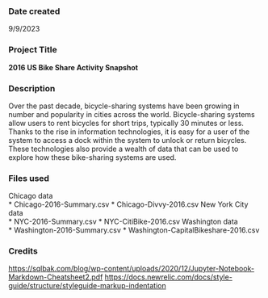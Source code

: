 ### Date created
9/9/2023


### Project Title
**2016 US Bike Share Activity Snapshot**


### Description
Over the past decade, bicycle-sharing systems have been growing in number and popularity in cities across the world. Bicycle-sharing systems allow users to rent bicycles for short trips, typically 30 minutes or less. Thanks to the rise in information technologies, it is easy for a user of the system to access a dock within the system to unlock or return bicycles. These technologies also provide a wealth of data that can be used to explore how these bike-sharing systems are used.


### Files used
Chicago data \
    * Chicago-2016-Summary.csv
    * Chicago-Divvy-2016.csv
New York City data \
    * NYC-2016-Summary.csv
    * NYC-CitiBike-2016.csv
Washington data \
    * Washington-2016-Summary.csv
    * Washington-CapitalBikeshare-2016.csv


### Credits
https://sqlbak.com/blog/wp-content/uploads/2020/12/Jupyter-Notebook-Markdown-Cheatsheet2.pdf
https://docs.newrelic.com/docs/style-guide/structure/styleguide-markup-indentation
